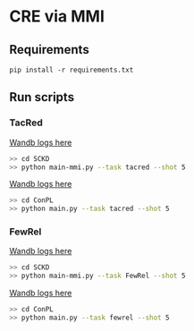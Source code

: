 # CRE via MMI

## Requirements
```
pip install -r requirements.txt
```

## Run scripts

### TacRed

[Wandb logs here](https://wandb.ai/banana1209/DATN/runs/hnaifl2y/logs?nw=nwuserthanhnx1209)
```bash
>> cd SCKD
>> python main-mmi.py --task tacred --shot 5 
```

[Wandb logs here](https://wandb.ai/banana1209/DATN/runs/qd1yel07/logs?nw=nwuserthanhnx1209)
```bash
>> cd ConPL
>> python main.py --task tacred --shot 5  
```

### FewRel

[Wandb logs here](https://wandb.ai/banana1209/DATN/runs/ijm94ol7/logs?nw=nwuserthanhnx1209)
```bash
>> cd SCKD
>> python main-mmi.py --task FewRel --shot 5 
```

[Wandb logs here](https://wandb.ai/banana1209/DATN/runs/bs39lao1?nw=nwuserthanhnx1209)
```bash
>> cd ConPL
>> python main.py --task fewrel --shot 5  
```


